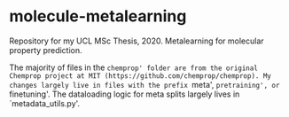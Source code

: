 # molecule-metalearning
Repository for my UCL MSc Thesis, 2020. Metalearning for molecular property prediction.

The majority of files in the `chemprop' folder are from the original Chemprop project at MIT (https://github.com/chemprop/chemprop). My changes largely live in files with the prefix `meta', `pretraining', or `finetuning'. The dataloading logic for meta splits largely lives in `metadata_utils.py'.
